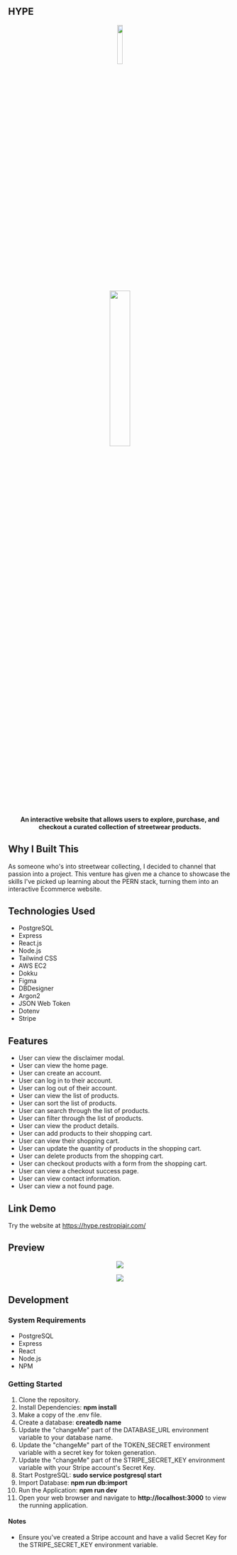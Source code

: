 ## HYPE

<p align="center">
  <img src="https://github.com/restropiajr/HYPE/assets/66459527/722918e3-87b6-4876-99b1-54298a158967" width=15% height=15%>
</p>

<p align="center">
  <img src="https://github.com/restropiajr/HYPE/assets/66459527/97ed6042-7e1e-4ed4-82ed-9b472d664021" width=30% height=30%>
</p>

<div align="center">
  
**An interactive website that allows users to explore, purchase, and checkout a curated collection of streetwear products.**
 
</div>

## Why I Built This

As someone who's into streetwear collecting, I decided to channel that passion into a project. This venture has given me a chance to showcase the skills I've picked up learning about the PERN stack, turning them into an interactive Ecommerce website.

## Technologies Used

- PostgreSQL
- Express
- React.js
- Node.js
- Tailwind CSS
- AWS EC2
- Dokku
- Figma
- DBDesigner
- Argon2
- JSON Web Token
- Dotenv
- Stripe
  
## Features

- User can view the disclaimer modal.
- User can view the home page.
- User can create an account.
- User can log in to their account.
- User can log out of their account.
- User can view the list of products.
- User can sort the list of products.
- User can search through the list of products.
- User can filter through the list of products.
- User can view the product details.
- User can add products to their shopping cart.
- User can view their shopping cart.
- User can update the quantity of products in the shopping cart.
- User can delete products from the shopping cart.
- User can checkout products with a form from the shopping cart.
- User can view a checkout success page.
- User can view contact information.
- User can view a not found page.
  
## Link Demo

Try the website at https://hype.restropiajr.com/

## Preview

<p align="center">
  <img src="https://github.com/restropiajr/HYPE/assets/66459527/9e4c43f5-e786-4653-8fe7-213c10866e4e">
</p>

<p align="center">
  <img src="https://github.com/restropiajr/HYPE/assets/66459527/ae4ff6c7-79c9-4d16-8ab9-f6dd78a0f243">
</p>

## Development

### System Requirements
- PostgreSQL
- Express
- React
- Node.js
- NPM

### Getting Started
1. Clone the repository.
2. Install Dependencies: **npm install**
3. Make a copy of the .env file.
4. Create a database: **createdb name**
5. Update the "changeMe" part of the DATABASE_URL environment variable to your database name.
6. Update the "changeMe" part of the TOKEN_SECRET environment variable with a secret key for token generation.
7. Update the "changeMe" part of the STRIPE_SECRET_KEY environment variable with your Stripe account's Secret Key.
8. Start PostgreSQL: **sudo service postgresql start**
9. Import Database: **npm run db:import**
10. Run the Application: **npm run dev**
8. Open your web browser and navigate to **http://localhost:3000** to view the running application.

#### Notes
- Ensure you've created a Stripe account and have a valid Secret Key for the STRIPE_SECRET_KEY environment variable.
